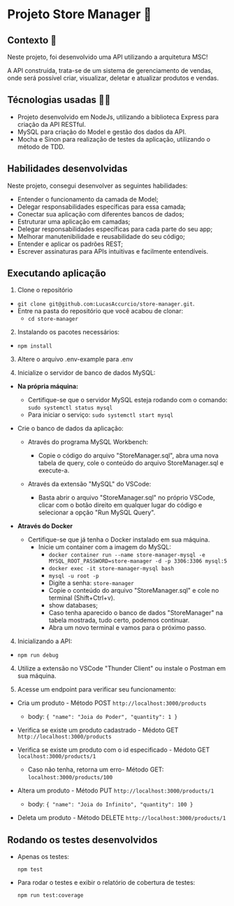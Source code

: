 # Projeto Store Manager :convenience_store:

## Contexto :selfie:

Neste projeto, foi desenvolvido uma API utilizando a arquitetura MSC!

A API construída, trata-se de um sistema de gerenciamento de vendas, onde será possível criar, visualizar, deletar e atualizar produtos e vendas.


## Técnologias usadas :technologist:

- Projeto desenvolvido em NodeJs, utilizando a biblioteca Express para criação da API RESTful.
- MySQL para criação do Model e gestão dos dados da API.
- Mocha e Sinon para realização de testes da aplicação, utilizando o método de TDD.

## Habilidades desenvolvidas

Neste projeto, consegui desenvolver as seguintes habilidades:

- Entender o funcionamento da camada de Model;
- Delegar responsabilidades específicas para essa camada;
- Conectar sua aplicação com diferentes bancos de dados;
- Estruturar uma aplicação em camadas;
- Delegar responsabilidades específicas para cada parte do seu app;
- Melhorar manutenibilidade e reusabilidade do seu código;
- Entender e aplicar os padrões REST;
- Escrever assinaturas para APIs intuitivas e facilmente entendíveis.

## Executando aplicação

1. Clone o repositório
  * `git clone git@github.com:LucasAccurcio/store-manager.git`.
  * Entre na pasta do repositório que você acabou de clonar:
    * `cd store-manager`

2. Instalando os pacotes necessários:
  - `npm install`

3. Altere o arquivo .env-example para .env

4. Inicialize o servidor de banco de dados MySQL:
  - **Na própria máquina:**
    * Certifique-se que o servidor MySQL esteja rodando com o comando:
      `sudo systemctl status mysql`
    - Para iniciar o serviço:
      `sudo systemctl start mysql`
    
  - Crie o banco de dados da aplicação:
    * Através do programa MySQL Workbench:
      - Copie o código do arquivo "StoreManager.sql", abra uma nova tabela de query, cole o conteúdo do arquivo StoreManager.sql e execute-a.
      
    * Através da extensão "MySQL" do VSCode:
      - Basta abrir o arquivo "StoreManager.sql" no próprio VSCode, clicar com o botão direito em qualquer lugar do código e selecionar a opção "Run MySQL Query".
  
  - **Através do Docker**
    * Certifique-se que já tenha o Docker instalado em sua máquina.
      - Inicie um container com a imagem do MySQL:
        * `docker container run --name store-manager-mysql -e MYSQL_ROOT_PASSWORD=store-manager -d -p 3306:3306 mysql:5`
        * `docker exec -it store-manager-mysql bash`
        * `mysql -u root -p`
        * Digite a senha: `store-manager`
        * Copie o conteúdo do arquivo "StoreManager.sql" e cole no terminal (Shift+Ctrl+v).
        * show databases;
        * Caso tenha aparecido o banco de dados "StoreManager" na tabela mostrada, tudo certo, podemos continuar.
        * Abra um novo terminal e vamos para o próximo passo.
        

4. Inicializando a API:
  - `npm run debug`

4. Utilize a extensão no VSCode "Thunder Client" ou instale o Postman em sua máquina.

5. Acesse um endpoint para verificar seu funcionamento:
  - Cria um produto - Método POST
    `http://localhost:3000/products`
    * body:
      `{ "name": "Joia do Poder", "quantity": 1 }`

  - Verifica se existe um produto cadastrado - Médoto GET
    `http://localhost:3000/products`
    

  - Verifica se existe um produto com o id especificado - Médoto GET
    `localhost:3000/products/1`

    - Caso não tenha, retorna um erro- Método GET:
      `localhost:3000/products/100`

  - Altera um produto - Método PUT
    `http://localhost:3000/products/1`
    * body:
      `{ "name": "Joia do Infinito", "quantity": 100 }`

  - Deleta um produto - Método DELETE
    `http://localhost:3000/products/1`

## Rodando os testes desenvolvidos
  - Apenas os testes:
    
    `npm test`

  - Para rodar o testes e exibir o relatório de cobertura de testes:
    
    `npm run test:coverage`
